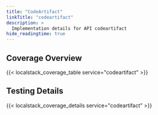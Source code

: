 ```yaml
---
title: "CodeArtifact"
linkTitle: "codeartifact"
description: >
  Implementation details for API codeartifact
hide_readingtime: true
---
```


## Coverage Overview
{{< localstack_coverage_table service="codeartifact" >}}

## Testing Details
{{< localstack_coverage_details service="codeartifact" >}}
